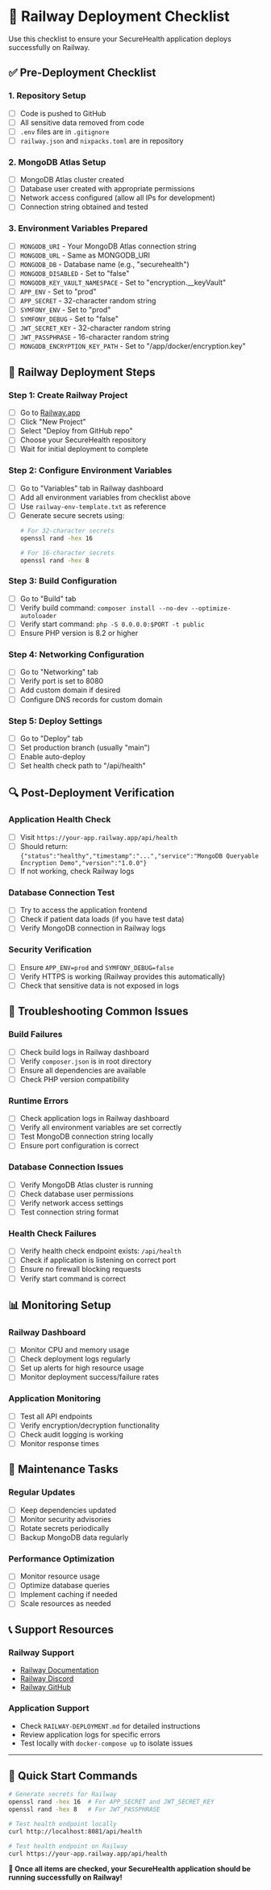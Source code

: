 # 🚂 Railway Deployment Checklist

Use this checklist to ensure your SecureHealth application deploys successfully on Railway.

## ✅ Pre-Deployment Checklist

### **1. Repository Setup**
- [ ] Code is pushed to GitHub
- [ ] All sensitive data removed from code
- [ ] `.env` files are in `.gitignore`
- [ ] `railway.json` and `nixpacks.toml` are in repository

### **2. MongoDB Atlas Setup**
- [ ] MongoDB Atlas cluster created
- [ ] Database user created with appropriate permissions
- [ ] Network access configured (allow all IPs for development)
- [ ] Connection string obtained and tested

### **3. Environment Variables Prepared**
- [ ] `MONGODB_URI` - Your MongoDB Atlas connection string
- [ ] `MONGODB_URL` - Same as MONGODB_URI
- [ ] `MONGODB_DB` - Database name (e.g., "securehealth")
- [ ] `MONGODB_DISABLED` - Set to "false"
- [ ] `MONGODB_KEY_VAULT_NAMESPACE` - Set to "encryption.__keyVault"
- [ ] `APP_ENV` - Set to "prod"
- [ ] `APP_SECRET` - 32-character random string
- [ ] `SYMFONY_ENV` - Set to "prod"
- [ ] `SYMFONY_DEBUG` - Set to "false"
- [ ] `JWT_SECRET_KEY` - 32-character random string
- [ ] `JWT_PASSPHRASE` - 16-character random string
- [ ] `MONGODB_ENCRYPTION_KEY_PATH` - Set to "/app/docker/encryption.key"

## 🚀 Railway Deployment Steps

### **Step 1: Create Railway Project**
- [ ] Go to [Railway.app](https://railway.app)
- [ ] Click "New Project"
- [ ] Select "Deploy from GitHub repo"
- [ ] Choose your SecureHealth repository
- [ ] Wait for initial deployment to complete

### **Step 2: Configure Environment Variables**
- [ ] Go to "Variables" tab in Railway dashboard
- [ ] Add all environment variables from checklist above
- [ ] Use `railway-env-template.txt` as reference
- [ ] Generate secure secrets using:
  ```bash
  # For 32-character secrets
  openssl rand -hex 16
  
  # For 16-character secrets  
  openssl rand -hex 8
  ```

### **Step 3: Build Configuration**
- [ ] Go to "Build" tab
- [ ] Verify build command: `composer install --no-dev --optimize-autoloader`
- [ ] Verify start command: `php -S 0.0.0.0:$PORT -t public`
- [ ] Ensure PHP version is 8.2 or higher

### **Step 4: Networking Configuration**
- [ ] Go to "Networking" tab
- [ ] Verify port is set to 8080
- [ ] Add custom domain if desired
- [ ] Configure DNS records for custom domain

### **Step 5: Deploy Settings**
- [ ] Go to "Deploy" tab
- [ ] Set production branch (usually "main")
- [ ] Enable auto-deploy
- [ ] Set health check path to "/api/health"

## 🔍 Post-Deployment Verification

### **Application Health Check**
- [ ] Visit `https://your-app.railway.app/api/health`
- [ ] Should return: `{"status":"healthy","timestamp":"...","service":"MongoDB Queryable Encryption Demo","version":"1.0.0"}`
- [ ] If not working, check Railway logs

### **Database Connection Test**
- [ ] Try to access the application frontend
- [ ] Check if patient data loads (if you have test data)
- [ ] Verify MongoDB connection in Railway logs

### **Security Verification**
- [ ] Ensure `APP_ENV=prod` and `SYMFONY_DEBUG=false`
- [ ] Verify HTTPS is working (Railway provides this automatically)
- [ ] Check that sensitive data is not exposed in logs

## 🚨 Troubleshooting Common Issues

### **Build Failures**
- [ ] Check build logs in Railway dashboard
- [ ] Verify `composer.json` is in root directory
- [ ] Ensure all dependencies are available
- [ ] Check PHP version compatibility

### **Runtime Errors**
- [ ] Check application logs in Railway dashboard
- [ ] Verify all environment variables are set correctly
- [ ] Test MongoDB connection string locally
- [ ] Ensure port configuration is correct

### **Database Connection Issues**
- [ ] Verify MongoDB Atlas cluster is running
- [ ] Check database user permissions
- [ ] Verify network access settings
- [ ] Test connection string format

### **Health Check Failures**
- [ ] Verify health check endpoint exists: `/api/health`
- [ ] Check if application is listening on correct port
- [ ] Ensure no firewall blocking requests
- [ ] Verify start command is correct

## 📊 Monitoring Setup

### **Railway Dashboard**
- [ ] Monitor CPU and memory usage
- [ ] Check deployment logs regularly
- [ ] Set up alerts for high resource usage
- [ ] Monitor deployment success/failure rates

### **Application Monitoring**
- [ ] Test all API endpoints
- [ ] Verify encryption/decryption functionality
- [ ] Check audit logging is working
- [ ] Monitor response times

## 🔄 Maintenance Tasks

### **Regular Updates**
- [ ] Keep dependencies updated
- [ ] Monitor security advisories
- [ ] Rotate secrets periodically
- [ ] Backup MongoDB data regularly

### **Performance Optimization**
- [ ] Monitor resource usage
- [ ] Optimize database queries
- [ ] Implement caching if needed
- [ ] Scale resources as needed

## 📞 Support Resources

### **Railway Support**
- [Railway Documentation](https://docs.railway.app/)
- [Railway Discord](https://discord.gg/railway)
- [Railway GitHub](https://github.com/railwayapp)

### **Application Support**
- Check `RAILWAY-DEPLOYMENT.md` for detailed instructions
- Review application logs for specific errors
- Test locally with `docker-compose up` to isolate issues

---

## 🎯 Quick Start Commands

```bash
# Generate secrets for Railway
openssl rand -hex 16  # For APP_SECRET and JWT_SECRET_KEY
openssl rand -hex 8   # For JWT_PASSPHRASE

# Test health endpoint locally
curl http://localhost:8081/api/health

# Test health endpoint on Railway
curl https://your-app.railway.app/api/health
```

**🎉 Once all items are checked, your SecureHealth application should be running successfully on Railway!**
